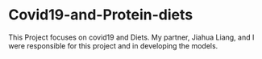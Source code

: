 # Covid19-and-Protein-diets
This Project focuses on covid19 and Diets. My partner, Jiahua Liang, and I were responsible for this project and in developing the models. 

